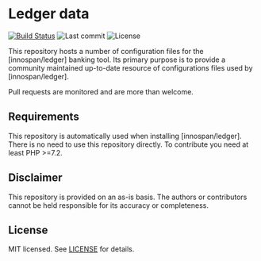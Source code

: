 Ledger data
=========
[![Build Status](https://img.shields.io/travis/innospan/ledger-data.svg)](https://travis-ci.org/innospan/ledger-data)
![Last commit](https://img.shields.io/github/last-commit/innospan/ledger-data.svg)
![License](https://img.shields.io/github/license/innospan/ledger-data.svg)

This repository hosts a number of configuration files for the [innospan/ledger] banking tool. Its primary purpose is to provide a community maintained up-to-date resource of configurations files used by [innospan/ledger].

Pull requests are monitored and are more than welcome.

## Requirements

This repository is automatically used when installing [innospan/ledger]. There is no need to use this repository directly. To contribute you need at least PHP >=7.2.

## Disclaimer

This repository is provided on an as-is basis. The authors or contributors cannot be held responsible for its accuracy or completeness. 

## License

MIT licensed. See [LICENSE](LICENSE) for details.
